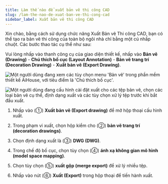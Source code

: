 ```yaml
---
title: Làm thế nào để xuất bản vẽ thi công CAD
slug: /lam-the-nao-de-xuat-ban-ve-thi-cong-cad
sidebar_label: Xuất bản vẽ thi công CAD
---
```


Xin chào, bằng cách sử dụng chức năng Xuất Bản vẽ Thi công CAD, bạn có thể tạo ra bản vẽ thi công của toàn bộ ngôi nhà chỉ bằng một cú nhấp chuột. Các bước thao tác cụ thể như sau:

Vui lòng nhấp vào thanh công cụ của giao diện thiết kế, nhấp vào **Bản vẽ (Drawing)** - **Chú thích bố cục (Layout Annotation)** - **Bản vẽ trang trí (Decoration Drawing)** - **Xuất bản vẽ (Export Drawing)**.

![Một người dùng đang xem các tùy chọn menu 'Bản vẽ' trong phần mềm thiết kế AiHouse, với tiêu điểm là 'Chú thích bố cục'.](https://storage.googleapis.com/jegavn_kb/images/6811b50e-6329-4132-a591-0f3151335fb3.png)

![Một người dùng đang cấu hình cài đặt xuất cho các tệp bản vẽ, chọn các loại bản vẽ cụ thể, định dạng xuất và các tùy chọn xử lý tệp trước khi bắt đầu xuất.](https://storage.googleapis.com/jegavn_kb/images/f4fbaa1a-26e4-49fc-be45-001368be3df7.png)

1. Nhấp vào (①) **Xuất bản vẽ (Export drawing)** để mở hộp thoại cấu hình xuất.

2. Trong phạm vi xuất, chọn hộp kiểm cho (②) **bản vẽ trang trí (decoration drawings)**.

3. Chọn định dạng xuất là (③) **DWG (DWG)**.

4. Trong chế độ bố cục, chọn tùy chọn (④) **ánh xạ không gian mô hình (model space mapping)**.

5. Chọn tùy chọn (⑤) **xuất gộp (merge export)** để xử lý nhiều tệp.

6. Nhấp vào nút (⑥) **Xuất (Export)** trong hộp thoại để tiến hành xuất.